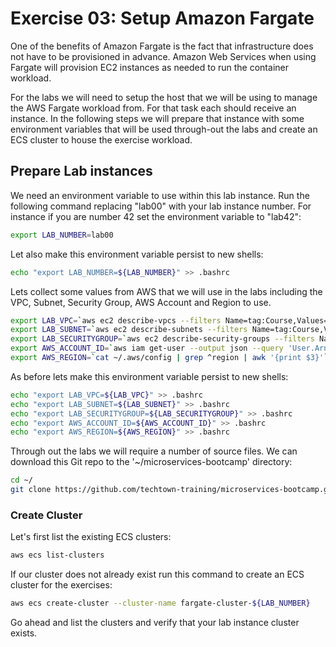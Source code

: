 # Exercise 03: Setup Amazon Fargate

One of the benefits of Amazon Fargate is the fact that infrastructure does not have to be provisioned in advance.  Amazon Web Services when using Fargate will provision EC2 instances as needed to run the container workload.

For the labs we will need to setup the host that we will be using to manage the AWS Fargate workload from.  For that task each should receive an instance.  In the following steps we will prepare that instance with some environment variables that will be used through-out the labs and create an ECS cluster to house the exercise workload.

## Prepare Lab instances
We need an environment variable to use within this lab instance.  Run the following command replacing "lab00" with your lab instance number. For instance if you are number 42 set the environment variable to "lab42":
~~~bash
export LAB_NUMBER=lab00
~~~

Let also make this environment variable persist to new shells:
~~~bash
echo "export LAB_NUMBER=${LAB_NUMBER}" >> .bashrc
~~~

Lets collect some values from AWS that we will use in the labs including the VPC, Subnet, Security Group, AWS Account and Region to use.
~~~bash
export LAB_VPC=`aws ec2 describe-vpcs --filters Name=tag:Course,Values=MICROENGINEER --query 'Vpcs[].VpcId' --output text`
export LAB_SUBNET=`aws ec2 describe-subnets --filters Name=tag:Course,Values=MICROENGINEER --query 'Subnets[].SubnetId' --output text`
export LAB_SECURITYGROUP=`aws ec2 describe-security-groups --filters Name=tag:Course,Values=MICROENGINEER --query 'SecurityGroups[].GroupId' --output text`
export AWS_ACCOUNT_ID=`aws iam get-user --output json --query 'User.Arn' | cut -d: -f5`
export AWS_REGION=`cat ~/.aws/config | grep ^region | awk '{print $3}'`
~~~

As before lets make this environment variable persist to new shells:
~~~bash
echo "export LAB_VPC=${LAB_VPC}" >> .bashrc
echo "export LAB_SUBNET=${LAB_SUBNET}" >> .bashrc
echo "export LAB_SECURITYGROUP=${LAB_SECURITYGROUP}" >> .bashrc
echo "export AWS_ACCOUNT_ID=${AWS_ACCOUNT_ID}" >> .bashrc
echo "export AWS_REGION=${AWS_REGION}" >> .bashrc
~~~

Through out the labs we will require a number of source files.  We can download this Git repo to the '~/microservices-bootcamp' directory:
~~~bash
cd ~/
git clone https://github.com/techtown-training/microservices-bootcamp.git
~~~

### Create Cluster
Let's first list the existing ECS clusters:
~~~bash
aws ecs list-clusters
~~~

If our cluster does not already exist run this command to create an ECS cluster for the exercises:
~~~bash
aws ecs create-cluster --cluster-name fargate-cluster-${LAB_NUMBER}
~~~

Go ahead and list the clusters and verify that your lab instance cluster exists.
